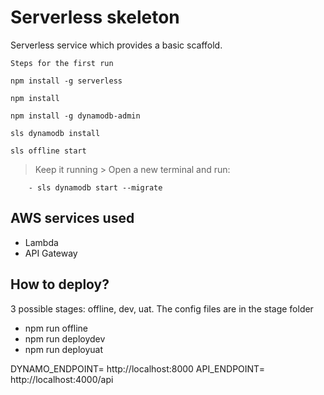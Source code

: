 # Serverless skeleton

Serverless service which provides a basic scaffold.


```
Steps for the first run
```
```
npm install -g serverless
```
```
npm install
```
```
npm install -g dynamodb-admin
```
```
sls dynamodb install
```
```
sls offline start 
```
> Keep it running > Open a new terminal and run:
```
    - sls dynamodb start --migrate
```

## AWS services used

- Lambda
- API Gateway

## How to deploy?

3 possible stages: offline, dev, uat.
The config files are in the stage folder

- npm run offline
- npm run deploydev
- npm run deployuat



DYNAMO_ENDPOINT= http://localhost:8000
API_ENDPOINT= http://localhost:4000/api
